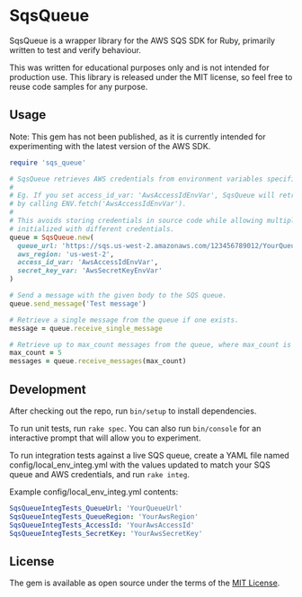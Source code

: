 # SqsQueue

SqsQueue is a wrapper library for the AWS SQS SDK for Ruby, primarily written to test and verify behaviour.

This was written for educational purposes only and is not intended for production use.  This library is released under the MIT license, so feel free to reuse code samples for any purpose.

## Usage

Note: This gem has not been published, as it is currently intended for experimenting with the latest version of the AWS SDK.

```ruby
require 'sqs_queue'

# SqsQueue retrieves AWS credentials from environment variables specified by the caller.
#
# Eg. If you set access_id_var: 'AwsAccessIdEnvVar', SqsQueue will retrieve the access ID
# by calling ENV.fetch('AwsAccessIdEnvVar').
#
# This avoids storing credentials in source code while allowing multiple SQS queues to be
# initialized with different credentials.
queue = SqsQueue.new(
  queue_url: 'https://sqs.us-west-2.amazonaws.com/123456789012/YourQueueName',
  aws_region: 'us-west-2',
  access_id_var: 'AwsAccessIdEnvVar',
  secret_key_var: 'AwsSecretKeyEnvVar'
)

# Send a message with the given body to the SQS queue.
queue.send_message('Test message')

# Retrieve a single message from the queue if one exists.
message = queue.receive_single_message

# Retrieve up to max_count messages from the queue, where max_count is an Integer from 1 to 10.
max_count = 5
messages = queue.receive_messages(max_count)
```

## Development

After checking out the repo, run `bin/setup` to install dependencies.

To run unit tests, run `rake spec`. You can also run `bin/console` for an interactive prompt that will allow you to experiment.

To run integration tests against a live SQS queue, create a YAML file named config/local_env_integ.yml with the values updated to match your SQS queue and AWS credentials, and run `rake integ`.

Example config/local_env_integ.yml contents:
```yaml
SqsQueueIntegTests_QueueUrl: 'YourQueueUrl'
SqsQueueIntegTests_QueueRegion: 'YourAwsRegion'
SqsQueueIntegTests_AccessId: 'YourAwsAccessId'
SqsQueueIntegTests_SecretKey: 'YourAwsSecretKey'
```

## License

The gem is available as open source under the terms of the [MIT License](https://opensource.org/licenses/MIT).
